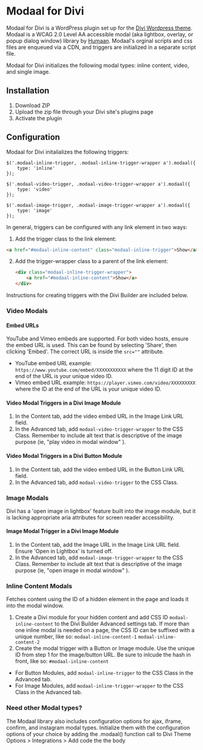 # Modaal for Divi

Modaal for Divi is a WordPress plugin set up for the [Divi Wordpress theme](https://www.elegantthemes.com/gallery/divi/). Modaal is a WCAG 2.0 Level AA accessible modal (aka lightbox, overlay, or popup dialog window) library by [Humaan](http://www.humaan.com/modaal/).  Modaal's orginal scripts and css files are enqueued via a CDN, and triggers are initialized in a separate script file.

Modaal for Divi initializes the following modal types: inline content, video, and single image.

## Installation
1. Download ZIP
2. Upload the zip file through your Divi site's plugins page
2. Activate the plugin

## Configuration

Modaal for Divi initalializes the following triggers: 

    $('.modaal-inline-trigger, .modaal-inline-trigger-wrapper a').modaal({
    	type: 'inline'
    });

	$('.modaal-video-trigger, .modaal-video-trigger-wrapper a').modaal({
		type: 'video'
	});

	$('.modaal-image-trigger, .modaal-image-trigger-wrapper a').modaal({
		type: 'image'
	});

In general, triggers can be configured with any link element in two ways: 

1. Add the trigger class to the link element:
```html 
<a href="#modaal-inline-content" class="modaal-inline-trigger">Show</a>
```

2. Add the trigger-wrapper class to a parent of the link element:  
	```html
	<div class="modaal-inline-trigger-wrapper">   
		<a href="#modaal-inline-content">Show</a>
	</div>
	```

Instructions for creating triggers with the Divi Builder are included below. 

### Video Modals

#### Embed URLs

YouTube and Vimeo embeds are supported. For both video hosts, ensure the embed URL is used. This can be found by selecting 'Share', then clicking 'Embed'. The correct URL is inside the `src=""` attribute.

- YouTube embed URL example: `https://www.youtube.com/embed/XXXXXXXXXXX` where the 11 digit ID at the end of the URL is your unique video ID.  
- Vimeo embed URL example: `https://player.vimeo.com/video/XXXXXXXXX` where the ID at the end of the URL is your unique video ID.

#### Video Modal Triggers in a Divi Image Module

1.  In the Content tab, add the video embed URL in the Image Link URL field. 
2.  In the Advanced tab, add `modaal-video-trigger-wrapper` to the CSS Class. Remember to include alt text that is descriptive of the image purpose (ie, "play video in modal window" ).

#### Video Modal Triggers in a Divi Button Module 

1.  In the Content tab, add the video embed URL in the Button Link URL field. 
2.  In the Advanced tab, add `modaal-video-trigger` to the CSS Class.

### Image Modals

Divi has a 'open image in lightbox' feature built into the image module, but it is lacking appropriate aria attributes for screen reader accessibility.

#### Image Modal Trigger in a Divi Image Module

1.  In the Content tab, add the Image URL in the Image Link URL field. Ensure 'Open in Lightbox' is turned off. 
2.  In the Advanced tab, add `modaal-image-trigger-wrapper` to the CSS Class. Remember to include alt text that is descriptive of the image purpose (ie, "open image in modal window" ).

### Inline Content Modals

Fetches content using the ID of a hidden element in the page and loads it into the modal window. 

1.  Create a Divi module for your hidden content and add CSS ID `modaal-inline-content` to the Divi Builder Advanced settings tab. If more than one inline modal is needed on a page, the CSS ID can be suffixed with a unique number, like so: `modaal-inline-content-1` `modaal-inline-content-2`
2.  Create the modal trigger with a Button or Image module. Use the unique ID from step 1 for the image/button URL. Be sure to inlcude the hash in front, like so: `#modaal-inline-content` 
  * For Button Modules, add `modaal-inline-trigger` to the CSS Class in the Advanced tab. 
  * For Image Modules, add `modaal-inline-trigger-wrapper` to the CSS Class in the Advanced tab. 

### Need other Modal types? 

The Modaal library also includes configuration options for ajax, iframe, confirm, and instagram modal types. Initialize them with the configuration options of your choice by adding the .modaal() function call to Divi Theme Options > Integrations > Add code the the body 